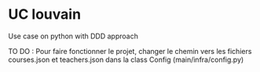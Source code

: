 # UC louvain

Use case on python with DDD approach 

TO DO :
Pour faire fonctionner le projet, changer le chemin vers les fichiers courses.json et teachers.json dans la class Config (main/infra/config.py)
